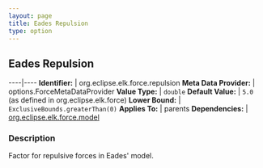 ```yaml
---
layout: page
title: Eades Repulsion
type: option
---
```

## Eades Repulsion

----|----
**Identifier:** | org.eclipse.elk.force.repulsion
**Meta Data Provider:** | options.ForceMetaDataProvider
**Value Type:** | `double`
**Default Value:** | `5.0` (as defined in org.eclipse.elk.force)
**Lower Bound:** | `ExclusiveBounds.greaterThan(0)`
**Applies To:** | parents
**Dependencies:** | [org.eclipse.elk.force.model](org-eclipse-elk-force-model)

### Description

Factor for repulsive forces in Eades' model.
